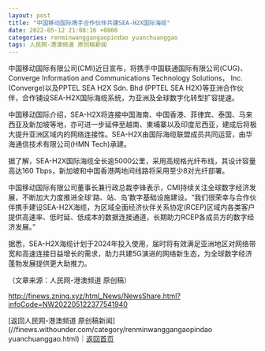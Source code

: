 ```yaml
---
layout: post
title: "中国移动国际携手合作伙伴共建SEA-H2X国际海缆"
date: 2022-05-12 21:08:16 +0800
categories: renminwanggangaopindao yuanchuanggao
tags: 人民网-港澳频道 原创稿新闻
---
```

<p>中国移动国际有限公司(CMI)近日宣布，将携手中国联通国际有限公司(CUG)、Converge Information and Communications Technology Solutions， Inc. (Converge)以及PPTEL SEA H2X Sdn. Bhd (PPTEL SEA H2X)等亚洲合作伙伴，合作铺设SEA-H2X国际海缆系统，为亚洲及全球数字化转型扩容提速。</p>
 <p>中国移动国际介绍，SEA-H2X将连接中国海南、中国香港、菲律宾、泰国、马来西亚及新加坡等地，亦可进一步延伸至越南、柬埔寨以及印度尼西亚，建成后将极大提升亚洲区域内的网络连接性。SEA-H2X由国际海缆联盟成员共同运营，由华海通信技术有限公司(HMN Tech)承建。</p>
 <p>据了解，SEA-H2X国际海缆全长逾5000公里，采用高规格光纤布线，其设计容量高达160 Tbps，新加坡和中国香港两地间线路将采用至少8对光纤部署。</p>
 <p>中国移动国际有限公司董事长兼行政总裁李锋表示，CMI持续关注全球数字经济发展，不断加大力度推进全球‘路、站、岛’数字基础设施建设。“我们很荣幸与合作伙伴携手建设SEA-H2X海缆，为区域全面经济伙伴关系协定(RCEP)区域内各类客户提供高速率、低时延、低成本的数据连接通道，长期助力RCEP各成员方的数字经济发展。”</p>
 <p>据悉，SEA-H2X海缆计划于2024年投入使用，届时将有效满足亚洲地区对网络带宽和高速连接日益增长的需求，助力共建5G演进的网络新生态，为全球数字经济蓬勃发展提供更大助推力。</p><p class="em_media">（文章来源：人民网-港澳频道 原创稿）</p>

<http://finews.zning.xyz/html_News/NewsShare.html?infoCode=NW202205122377541940>

[返回人民网-港澳频道 原创稿新闻](//finews.withounder.com/category/renminwanggangaopindao yuanchuanggao.html)｜[返回首页](//finews.withounder.com/)